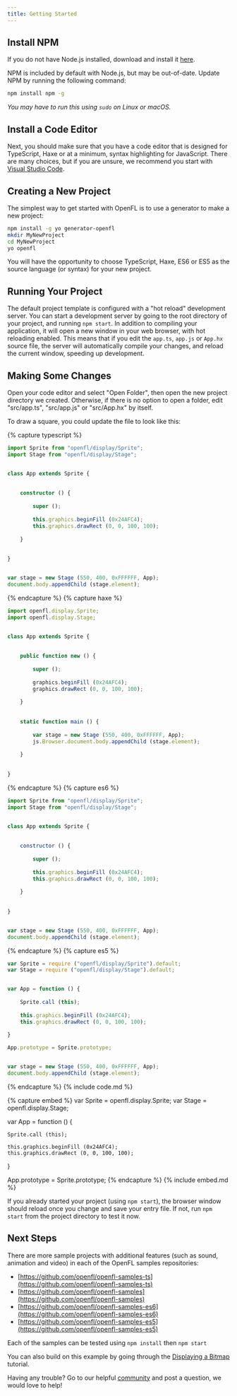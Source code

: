 ```yaml
---
title: Getting Started
---
```


## Install NPM

If you do not have Node.js installed, download and install it [here](https://nodejs.org/).

NPM is included by default with Node.js, but may be out-of-date. Update NPM by running the following command:

```bash
npm install npm -g
```

_You may have to run this using `sudo` on Linux or macOS._


## Install a Code Editor

Next, you should make sure that you have a code editor that is designed for TypeScript, Haxe or at a minimum, syntax highlighting for JavaScript. There are many choices, but if you are unsure, we recommend you start with [Visual Studio Code](https://code.visualstudio.com).


## Creating a New Project

The simplest way to get started with OpenFL is to use a generator to make a new project:

```bash
npm install -g yo generator-openfl
mkdir MyNewProject
cd MyNewProject
yo openfl
```

You will have the opportunity to choose TypeScript, Haxe, ES6 or ES5 as the source language (or syntax) for your new project.


## Running Your Project

The default project template is configured with a "hot reload" development server. You can start a development server by going to the root directory of your project, and running `npm start`. In addition to compiling your application, it will open a new window in your web browser, with hot reloading enabled. This means that if you edit the `app.ts`, `app.js` or `App.hx` source file, the server will automatically compile your changes, and reload the current window, speeding up development.


## Making Some Changes

Open your code editor and select "Open Folder", then open the new project directory we created. Otherwise, if there is no option to open a folder, edit "src/app.ts", "src/app.js" or "src/App.hx" by itself.

To draw a square, you could update the file to look like this:

{% capture typescript %}
```ts
import Sprite from "openfl/display/Sprite";
import Stage from "openfl/display/Stage";


class App extends Sprite {
	
	
	constructor () {
		
		super ();
		
		this.graphics.beginFill (0x24AFC4);
		this.graphics.drawRect (0, 0, 100, 100);
		
	}
	
	
}


var stage = new Stage (550, 400, 0xFFFFFF, App);
document.body.appendChild (stage.element);
```
{% endcapture %}
{% capture haxe %}
```js
import openfl.display.Sprite;
import openfl.display.Stage;


class App extends Sprite {
	
	
	public function new () {
		
		super ();
		
		graphics.beginFill (0x24AFC4);
		graphics.drawRect (0, 0, 100, 100);
		
	}
	
	
	static function main () {
		
		var stage = new Stage (550, 400, 0xFFFFFF, App);
		js.Browser.document.body.appendChild (stage.element);
		
	}
	
	
}
```
{% endcapture %}
{% capture es6 %}
```js
import Sprite from "openfl/display/Sprite";
import Stage from "openfl/display/Stage";


class App extends Sprite {
	
	
	constructor () {
		
		super ();
		
		this.graphics.beginFill (0x24AFC4);
		this.graphics.drawRect (0, 0, 100, 100);
		
	}
	
	
}


var stage = new Stage (550, 400, 0xFFFFFF, App);
document.body.appendChild (stage.element);
```
{% endcapture %}
{% capture es5 %}
```js
var Sprite = require ("openfl/display/Sprite").default;
var Stage = require ("openfl/display/Stage").default;


var App = function () {
	
	Sprite.call (this);
	
	this.graphics.beginFill (0x24AFC4);
	this.graphics.drawRect (0, 0, 100, 100);
	
}

App.prototype = Sprite.prototype;


var stage = new Stage (550, 400, 0xFFFFFF, App);
document.body.appendChild (stage.element);
```
{% endcapture %}
{% include code.md %}

{% capture embed %}
var Sprite = openfl.display.Sprite;
var Stage = openfl.display.Stage;


var App = function () {
	
	Sprite.call (this);
	
	this.graphics.beginFill (0x24AFC4);
	this.graphics.drawRect (0, 0, 100, 100);
	
}

App.prototype = Sprite.prototype;
{% endcapture %}
{% include embed.md %}

If you already started your project (using `npm start`), the browser window should reload once you change and save your entry file. If not, run `npm start` from the project directory to test it now.


## Next Steps

There are more sample projects with additional features (such as sound, animation and video) in each of the OpenFL samples repositories:

 - [https://github.com/openfl/openfl-samples-ts](https://github.com/openfl/openfl-samples-ts)
 - [https://github.com/openfl/openfl-samples](https://github.com/openfl/openfl-samples)
 - [https://github.com/openfl/openfl-samples-es6](https://github.com/openfl/openfl-samples-es6)
 - [https://github.com/openfl/openfl-samples-es5](https://github.com/openfl/openfl-samples-es5)

Each of the samples can be tested using `npm install` then `npm start`

You can also build on this example by going through the [Displaying a Bitmap](learn/npm/tutorials/displaying-a-bitmap/) tutorial.

Having any trouble? Go to our helpful [community](http://community.openfl.org/c/help) and post a question, we would love to help!
